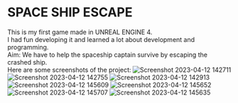 # SPACE SHIP ESCAPE
This is my first game made in UNREAL ENGINE 4.<br/>
I had fun developing it and learned a lot about development and programming.<br/>
Aim: We have to help the spaceship captain survive by escaping the crashed ship.<br/>
Here are some screenshots of the project: 
![Screenshot 2023-04-12 142711](https://github.com/SaltronTheLegend/SpaceShipEscape/assets/81484699/233c2ac6-38a3-443a-a3c7-f2469cc6b946)
![Screenshot 2023-04-12 142755](https://github.com/SaltronTheLegend/SpaceShipEscape/assets/81484699/d9ee1082-4e9b-4664-8d21-9f20ed0179fe)
![Screenshot 2023-04-12 142913](https://github.com/SaltronTheLegend/SpaceShipEscape/assets/81484699/dcdb9d7e-1fc6-4c00-8085-e9d86b99e69f)
![Screenshot 2023-04-12 145609](https://github.com/SaltronTheLegend/SpaceShipEscape/assets/81484699/e4ad8705-5b55-4e6a-9d62-c1777432fc65)
![Screenshot 2023-04-12 145652](https://github.com/SaltronTheLegend/SpaceShipEscape/assets/81484699/a81842d5-800d-4e3b-9868-06d6fde55c85)
![Screenshot 2023-04-12 145707](https://github.com/SaltronTheLegend/SpaceShipEscape/assets/81484699/5d4d8edc-d06f-4f09-8afd-1775b3ed60c7)
![Screenshot 2023-04-12 145635](https://github.com/SaltronTheLegend/SpaceShipEscape/assets/81484699/56ddc045-6aef-4851-a20d-3d54ce7b5aad)
